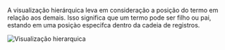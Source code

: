 A visualização hierárquica leva em consideração a posição do termo em relação aos demais. Isso significa que um termo pode ser filho ou pai, estando em uma posiçào especifca dentro da cadeia de registros.

![Visualização hierarquica](media/manual/visualizacao_hierarquica.png)